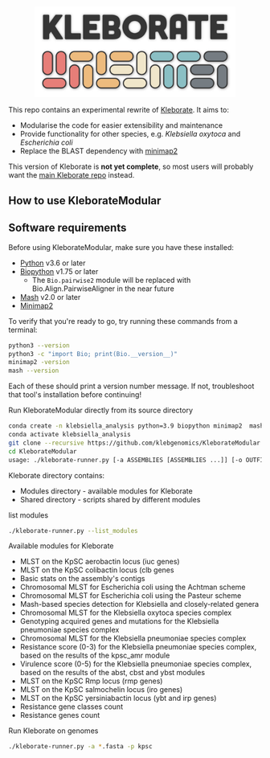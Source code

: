 <p align="center"><picture><source srcset="images/logo-dark.png" media="(prefers-color-scheme: dark)"><img src="images/logo.png" alt="Kleborate logo" width="400"></picture></p>

This repo contains an experimental rewrite of [Kleborate](https://github.com/klebgenomics/kleborate). It aims to:
* Modularise the code for easier extensibility and maintenance
* Provide functionality for other species, e.g. _Klebsiella oxytoca_ and _Escherichia coli_
* Replace the BLAST dependency with [minimap2](https://lh3.github.io/minimap2/minimap2.html)

This version of Kleborate is **not yet complete**, so most users will probably want the [main Kleborate repo](https://github.com/klebgenomics/kleborate) instead.


## How to use KleborateModular
## Software requirements
Before using KleborateModular, make sure you have these installed:

* [Python](https://www.python.org/) v3.6 or later
* [Biopython](https://biopython.org/) v1.75 or later
	*  The `Bio.pairwise2` module will be replaced with Bio.Align.PairwiseAligner in the near future
* [Mash](https://github.com/marbl/Mash) v2.0 or later
* [Minimap2](https://github.com/lh3/minimap2) 

To verify that you're ready to go, try running these commands from a terminal:
```bash
python3 --version
python3 -c "import Bio; print(Bio.__version__)"
minimap2 -version
mash --version
```

Each of these should print a version number message. If not, troubleshoot that tool's installation before continuing!


Run KleborateModular directly from its source directory

```bash
conda create -n klebsiella_analysis python=3.9 biopython minimap2  mash -y
conda activate klebsiella_analysis
git clone --recursive https://github.com/klebgenomics/KleborateModular.git
cd KleborateModular
usage: ./kleborate-runner.py [-a ASSEMBLIES [ASSEMBLIES ...]] [-o OUTFILE] [--list_modules] [-p PRESET] [-m MODULES] [-h] [--help_all] [--version]

```

Kleborate directory contains:
* Modules directory - available modules for Kleborate
* Shared directory - scripts shared by different modules

list modules
```bash
./kleborate-runner.py --list_modules
```

Available modules for Kleborate
* MLST on the KpSC aerobactin locus (iuc genes)
* MLST on the KpSC colibactin locus (clb genes
* Basic stats on the assembly's contigs
* Chromosomal MLST for Escherichia coli using the Achtman scheme
* Chromosomal MLST for Escherichia coli using the Pasteur scheme
* Mash-based species detection for Klebsiella and closely-related genera
* Chromosomal MLST for the Klebsiella oxytoca species complex
* Genotyping acquired genes and mutations for the Klebsiella pneumoniae species complex
* Chromosomal MLST for the Klebsiella pneumoniae species complex
* Resistance score (0-3) for the Klebsiella pneumoniae species complex, based on the results of the kpsc_amr module
* Virulence score (0-5) for the Klebsiella pneumoniae species complex, based on the results of the abst, cbst and ybst modules
* MLST on the KpSC Rmp locus (rmp genes)
* MLST on the KpSC salmochelin locus (iro genes)
* MLST on the KpSC yersiniabactin locus (ybt and irp genes)
* Resistance gene classes count
* Resistance genes count

Run Kleborate on genomes

```bash
./kleborate-runner.py -a *.fasta -p kpsc
```


